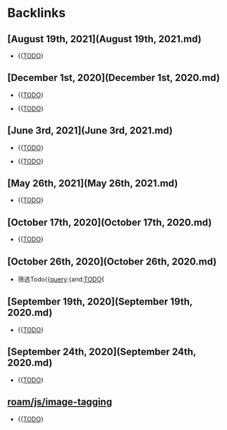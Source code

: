 
# Backlinks
## [August 19th, 2021](August 19th, 2021.md)
- {{[TODO](TODO.md)}

## [December 1st, 2020](December 1st, 2020.md)
- {{[TODO](TODO.md)}

- {{[TODO](TODO.md)}

## [June 3rd, 2021](June 3rd, 2021.md)
- {{[TODO](TODO.md)}

- {{[TODO](TODO.md)}

## [May 26th, 2021](May 26th, 2021.md)
- {{[TODO](TODO.md)}

## [October 17th, 2020](October 17th, 2020.md)
- {{[TODO](TODO.md)}

## [October 26th, 2020](October 26th, 2020.md)
- 筛选Todo{{[query](query.md):{and:[TODO](TODO.md){

## [September 19th, 2020](September 19th, 2020.md)
- {{[TODO](TODO.md)}

## [September 24th, 2020](September 24th, 2020.md)
- {{[TODO](TODO.md)}

## [roam/js/image-tagging](roam/js/image-tagging.md)
- {{[TODO](TODO.md)}

